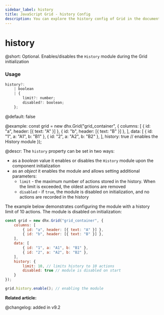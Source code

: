 ```yaml
---
sidebar_label: history
title: JavaScript Grid - history Config 
description: You can explore the history config of Grid in the documentation of the DHTMLX JavaScript UI library. Browse developer guides and API reference, try out code examples and live demos, and download a free 30-day evaluation version of DHTMLX Suite.
---
```


# history

@short: Optional. Enables/disables the `History` module during the Grid initialization

### Usage

~~~jsx
history?:
    | boolean
    | {
        limit?: number;
        disabled?: boolean;
    };
~~~

@default: false

@example:
const grid = new dhx.Grid("grid_container", {
    columns: [
        { id: "a", header: [{ text: "A" }] },
        { id: "b", header: [{ text: "B" }] },
    ],
    data: [
        { id: "1", a: "A1", b: "B1" },
        { id: "2", a: "A2", b: "B2" },
    ],
    history: true // enables the History module
});

@descr:
The `history` property can be set in two ways:
- as a *boolean* value it enables or disables the `History` module upon the component initialization
- as an *object* it enables the module and allows setting additional parameters:
	- `limit` - the maximum number of actions stored in the history. When the limit is exceeded, the oldest actions are removed
	- `disabled` - if `true`, the module is disabled on initialization, and no actions are recorded in the history

The example below demonstrates configuring the module with a history limit of 10 actions. The module is disabled on initialization:

~~~jsx
const grid = new dhx.Grid("grid_container", {
    columns: [
        { id: "a", header: [{ text: "A" }] },
        { id: "b", header: [{ text: "B" }] },
    ],
    data: [
        { id: "1", a: "A1", b: "B1" },
        { id: "2", a: "A2", b: "B2" },
    ],
    history: {
        limit: 10, // limits history to 10 actions
        disabled: true // module is disabled on start
    }
});

grid.history.enable(); // enabling the module
~~~

**Related article:** 

@changelog: added in v9.2